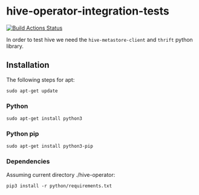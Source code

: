 # hive-operator-integration-tests

[![Build Actions Status](https://ci.stackable.tech/job/Hive%20Operator%20Integration%20Tests/badge/icon?subject=Integration%20Tests)](https://ci.stackable.tech/job/Hive%20Operator%20Integration%20Tests)

In order to test hive we need the `hive-metastore-client` and `thrift` python library.

## Installation

The following steps for apt:

`sudo apt-get update`

### Python

`sudo apt-get install python3`

### Python pip

`sudo apt-get install python3-pip`

### Dependencies

Assuming current directory ./hive-operator:

`pip3 install -r python/requirements.txt`
